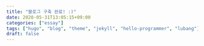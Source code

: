 ```yaml
---
title: "블로그 구축 완료! :)"
date: 2020-05-31T13:05:15+09:00
categories: ["essay"]
tags: ["hugo", "blog", "theme", "jekyll", "hello-programmer", "lubang"]
draft: false
---
```

